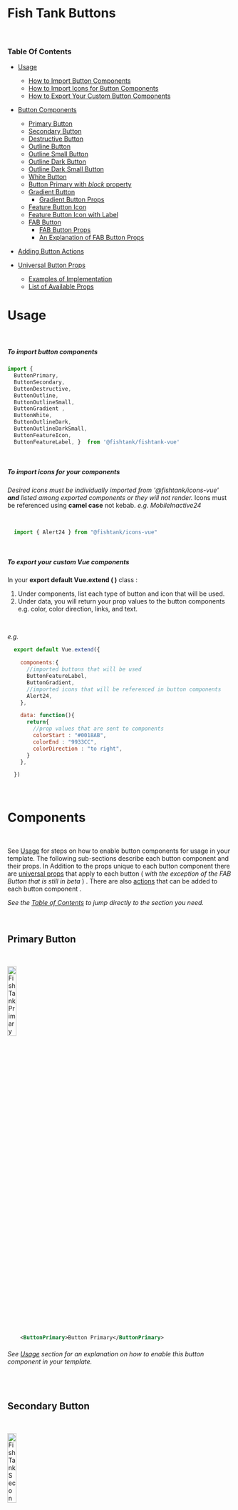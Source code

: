 # Fish Tank Buttons

&nbsp; 

### Table Of Contents

- [Usage](#usage)
  - [How to Import Button Components](#to-import-button-components)
  - [How to Import Icons for Button Components](#to-import-icons-for-your-components)
  - [How to Export Your Custom Button Components](#to-export-your-custom-vue-components)
- [Button Components](#components)
  - [Primary Button](#primary-button)
  - [Secondary Button](#secondary-button)
  - [Destructive Button](#destructive-button)
  - [Outline Button](#outline-button)
  - [Outline Small Button](#outline-small-button)
  - [Outline Dark Button](#outline-dark-button)
  - [Outline Dark Small Button](#outline-dark-small-button)
  - [White Button](#white-button)
  - [Button Primary with _block_ property](#button-primary-with-block-property)
  - [Gradient Button](#gradient-button)
    - [Gradient Button Props](#gradient-button-props)
  - [Feature Button Icon](#feature-button-icon)
  - [Feature Button Icon with Label](#feature-button-icon-with-label)
  - [FAB Button](#fab-button-beta)
    - [FAB Button Props](#fab-button-props)
    - [An Explanation of FAB Button Props](#an-explanation-of-the-fab-button-props)

- [Adding Button Actions](#adding-actions)
- [Universal Button Props](#universal-props)
  - [Examples of Implementation](#examples-of-implementation)
  - [List of Available Props](#list-of-available-props)

# Usage

&nbsp; 

##### To import button components

```js
import { 
  ButtonPrimary,
  ButtonSecondary,
  ButtonDestructive, 
  ButtonOutline,
  ButtonOutlineSmall, 
  ButtonGradient , 
  ButtonWhite,
  ButtonOutlineDark,
  ButtonOutlineDarkSmall,
  ButtonFeatureIcon,
  ButtonFeatureLabel, }  from '@fishtank/fishtank-vue'
```

&nbsp; 

##### To import icons for your components

*Desired icons must be individually imported from '@fishtank/icons-vue' **and** listed among exported components or they will not render.* Icons must be referenced using **camel case** not kebab. *e.g. MobileInactive24*  

&nbsp; 

```js
  import { Alert24 } from "@fishtank/icons-vue"
```

&nbsp; 

##### To export your custom Vue components

In your **export default Vue.extend ( )** class :
  1. Under components, list each type of button and icon that will be used.
  2. Under data, you will return your prop values to the button components
  &nbsp; e.g. color, color direction, links, and text.

&nbsp; 

*e.g.*
```js
  export default Vue.extend({

    components:{
      //imported buttons that will be used
      ButtonFeatureLabel,
      ButtonGradient,
      //imported icons that will be referenced in button components
      Alert24,
    },

    data: function(){
      return{
        //prop values that are sent to components
        colorStart : "#0018AB",
        colorEnd : "9933CC",
        colorDirection : "to right",
      }
    },

  })
```

&nbsp; 

# Components

&nbsp; 

See [Usage](#usage) for steps on how to enable button components for usage in your template. The following sub-sections describe each button component and their props. In Addition to the props unique to each button component there are [universal props](#universal-props) that apply to each button ( *with the exception of the FAB Button that is still in beta* ) . There are also [actions](#adding-actions) that can be added to each button component . 

*See the [Table of Contents](#table-of-contents) to jump directly to the section you need.*

&nbsp; 

  ## Primary Button

  &nbsp; 

  <img src="../../assets/ft-button-primary.png" width="20%" alt="Fish Tank Primary Button">

  &nbsp; 

  ```xml
      <ButtonPrimary>Button Primary</ButtonPrimary>
  ```
  ###### See [Usage](#usage) section for an explanation on how to enable this button component in your template.

  &nbsp; 

  ## Secondary Button

  &nbsp; 

  <img src="../../assets/ft-button-secondary.png" width="20%" alt="Fish Tank Secondary Button">

  &nbsp; 

  ```xml
      <ButtonSecondary>Button Secondary</ButtonSecondary>
  ```
  ###### See [Usage](#usage) section for an explanation on how to enable this button component in your template.

  &nbsp; 

  ## Destructive Button

  &nbsp; 

  <img src="../../assets/ft-button-destructive.png" width="20%" alt="Fish Tank Destructive Button">

  &nbsp; 

  ```xml
      <ButtonDestructive>Button Destructive</ButtonDestructive>
  ```
  ###### See [Usage](#usage) section for an explanation on how to enable this button component in your template.


  &nbsp; 
 
  ## Outline Button

  &nbsp; 

  <img src="../../assets/ft-button-outline.png" width="20%" alt="Fish Tank Outline Button">

  &nbsp; 

  ```xml
      <ButtonOutline>Button Outline</ButtonOutline>
  ```
  ###### See [Usage](#usage) section for an explanation on how to enable this button component in your template.


  &nbsp; 

  ## Outline Small Button

  &nbsp; 

  <img src="../../assets/ft-button-outline-small.png" width="20%" alt="Fish Tank Outline Small Button">

  &nbsp; 

  ```xml
      <ButtonOutlineSmall>Button Outline Small</ButtonOutlineSmall>
  ```
  ###### See [Usage](#usage) section for an explanation on how to enable this button component in your template.


  &nbsp; 

  ## Outline Dark Button

  ( For use on Dark Backgrounds )

  &nbsp; 

  <img src="../../assets/ft-button-outline-dark.png" width="20%" alt="Fish Tank Outline Dark Button">

  &nbsp; 

  ```xml
      <ButtonOutlineDark>Button Outline Dark</ButtonOutlineDark>
  ```
  ###### See [Usage](#usage) section for an explanation on how to enable this button component in your template.


  &nbsp; 

  ## Outline Dark Small Button

  ( For use on Dark Backgrounds )

  &nbsp; 

  <img src="../../assets/ft-button-outline-dark-small.png" width="20%" alt="Fish Tank Outline Dark Small Button">

  &nbsp; 

  ```xml
      <ButtonOutlineDarkSmall>Button Outline Dark Small</ButtonOutlineDarkSmall>
  ```
  ###### See [Usage](#usage) section for an explanation on how to enable this button component in your template.

  &nbsp; 

  ## White Button

  &nbsp; 

  <img src="../../assets/ft-button-white.png" width="20%" alt="Fish Tank White Button">

  &nbsp; 

  ```xml
      <ButtonWhite>Button White</ButtonWhite>
  ```
  ###### See [Usage](#usage) section for an explanation on how to enable this button component in your template.


  &nbsp; 

  ## Button Primary with _block_ property 

  &nbsp; 

  <img src="../../assets/ft-button-primary-block.png" width="50%" alt="Block Style Fish Tank Primary Button">

  &nbsp; 

  ```xml
    <ButtonPrimary 
      :block="true">Button Primary</ButtonPrimary>
  ```
  ###### See [Usage](#usage) section for an explanation on how to enable this button component in your template.

  &nbsp; 
  
  ## Gradient Button

  &nbsp; 

  <img src="../../assets/ft-button-gradient.png" width="20%" alt="Fish Tank Gradient Button">

  &nbsp; 

  This button takes in three *required* props **:gradientStart**, **:gradientEnd**, and **:colorDirection**. Return values into these props using a return function in **:data** within your **export default Vue.extend( )** class. See [How to Export Your Custom Button Components](#to-export-your-custom-vue-components) . 

  &nbsp; 

  ```xml
    <ButtonGradient
      :gradientStart="startingHexColorVariable"
      :gradientEnd="endingHexColorVariable"
      :colorDirection="to-right"
      >Button Gradient</ButtonGradient>
  ```

  &nbsp; 

  #### Gradient Button Props

  |Name|Type|Description|Required|Default|
  |---|---|---|---|---|
  |gradientStart|String(Hex color, or valid CSS color)|Start Color of Gradient|true|undefined|
  |gradientEnd|String(Hex color, or valid CSS color)|End Color of Gradient|true|undefined|
  |colorDirection|String("to-right" or "to-left")|Horizontal Direction of Gradient|false|undefined|
  ###### See [Usage](#usage) section for an explanation on how to enable this button component in your template.


  &nbsp; 

 ## Feature Button Icon

  &nbsp; 

  <img src="../../assets/ft-button-feature-icon.png" width="5%" alt="Fish Tank Feature Button Icon">

  &nbsp; 

  This button type utilizes both icons and slots, it will require 4 things of you:
  1. Import desired icons from **@fishtank/icons-vue**. See [How to Import Icons for Button Components](#to-import-icons-for-your-components)

  2. Declare them under **:components** in your **export default Vue.extend( )** class. See [How to Export Your Custom Button Components](#to-export-your-custom-vue-components) .
  3. Refer to icons in all cases using camel case.
    a. Do it like this. *'AnAwesomeIcon24'* **(Heroes do this)**
    b. Never do it like this, *'an_awesome_icon_24' or 'an-awesome-icon-24'. **(Only Villians do that.)**
  4. Refer to icon with self closing tags within component. *e.g. '< AnAwesomeIcon24 />'*

  &nbsp; 

  This button simply needs you to reference the desired icon using camel case and self closing brackets within the components.

  &nbsp; 

  ```xml
    <ButtonFeatureIcon> <Alert24/> </ButtonFeatureIcon>
  ```
  ###### See [Usage](#usage) section for an explanation on how to enable this button component in your template.


  &nbsp; 

  ## Feature Button Icon With Label

  &nbsp; 

  <img src="../../assets/ft-button-feature-label.png" width="22%" alt="Fish Tank Feature Button with Label">

  &nbsp; 

  This button type utilizes both icons and slots, it will require 4 things of you:
  1. Import desired icons from **@fishtank/icons-vue**. See [How to Import Icons for Button Components](#to-import-icons-for-your-components)

  2. Declare them under **:components** in your **export default Vue.extend( )** class. See [How to Export Your Custom Button Components](#to-export-your-custom-vue-components) .
  3. Refer to icons in all cases using camel case.
    a. Do it like this. *'AnAwesomeIcon24'* **(Heroes do this)**
    b. Never do it like this, *'an_awesome_icon_24' or 'an-awesome-icon-24'. **(Only Villians do that.)**
  4. Refer to icon with self closing tags within component. *e.g. '< AnAwesomeIcon24 />'*

&nbsp; 

  This button takes in two required slots that are referenced using the '< template >' tags. The first is the '< template >' that takes in the attribute slot named 'icon'. Between this template tag is where you will reference your 24x24 icon of choice, after you have imported it from '@fishtank/icons-vue'. Remember to reference your icon using self closing tags. The second '< template >' tag takes in a slot named 'label', where you enter the label text.

  &nbsp; 

  ```xml
    <ButtonFeatureLabel> 
        <template slot="icon"> <Alert24/> </template>
        <template slot="label"> Button Feature Label</template>
    </ButtonFeatureLabel>
  ```
  ###### See [Usage](#usage) section for an explanation on how to enable this button component in your template.


  &nbsp; 

  ## FAB Button *(Beta)*

  * **Important** : *This button is currently in Beta, meaning that its props and dependencies will be constantly changing. Until its official release we do not reccomend its use in production, as it will break with updates. Team Fish Tank will keep this documentation up-to-date with information about new and changed props and dependencies.*
  * **Warning** : *Icons in FAB Button may break in Beta.*
  * **Notification** : Gradient color options for FAB Button coming in next update.

  &nbsp;

  <img src="../../assets/ft-button-fab-default-state.png" width="10%" alt="Fish Tank FAB Button Default State"/>&nbsp; &nbsp; &nbsp; &nbsp; &nbsp; &nbsp; &nbsp; &nbsp; &nbsp; &nbsp; <img src="../../assets/ft-button-fab-hover-state-no-labels.png" width="11%" alt="Fish Tank FAB Button Hover State"/>&nbsp; &nbsp; <img src="../../assets/ft-button-fab-hover-state-with-labels.png" width="20%" alt="Fish Tank FAB Button Hover State with Labels"/>
  
  *Default State* &nbsp; &nbsp; &nbsp; &nbsp; &nbsp; &nbsp;  *Hover State ( **no labels** )* &nbsp; &nbsp; &nbsp; &nbsp;  *Hover State( **labels** )*
  
  &nbsp;

  ```xml
      <ButtonFAB 
        :fabOption="ObjectArray" 
        :fabColorPrimary="VarColorPrimary" 
        :fabColorSecondary="VarColorSecondary">
        !   <!--FAB String Character or Icon can be inserted here.-->
      </ButtonFAB>
  ```

  &nbsp;

  #### FAB Button Props

  |Name|Type|Description|Required|Default|
  |---|---|---|---|---|
  |fabColorPrimary | String ( Hex color, or valid css color ) | Color of FAB main button| false | #292e31 |
  |fabColorSecondary | String ( Hex color, or valid css color ) | Color of FAB option buttons| false | #777C7F |
  |fabOption | Array ( Takes in three sub-props ) | Array of FAB option buttons| false | Null|
  |fabOption.icon | String ( Character ) or Icon *( **Beta** )* | Takes in either a string character or icon| false| Null |
  |fabOption.text | String ( Descriptive Label ) | Descriptive text label for option button | fasle| Null |
  |fabOption.links | String ( URL Link ) | URL/Link for FAB option button | false | Null |

  &nbsp;

  ##### An Explanation Of The FAB Button Props

  After adding your FAB Button to your Vue file, following the steps under the [Usage](#usage) Section you will have to assign FAB props values in a **data:** return function in your **export default Vue.extend( )** class.

  The FAB Button takes in three props, the first two are strings ( Hex Colors or valid css colors ) that will determine the color of the FAB Button ( **fabColorPrimary** ) and that of it's mini FAB option buttons ( **fabColorSecondary** ) . The Third prop ( **fabOption** ) is an object array, where each object takes in three values/sub-props called icon ( **fabOption.icon** ) , text ( **fabOption.text** ) , and link ( **fabOption.link** ) . *Currently, there is no limit to how many instances of the FAB mini button that can be passed into the array. We recommend no more than four instances per FAB Button .* 

  &nbsp;

  *See the example below on returning prop values into a FAB Button Component .*

  ```js
    export default Vue.extend({

      // ...

      data: function(){
        return{

          // ...

          // Prop values for FAB Button
          VarColorPrimary : ' #EA60A7 ',
          VarColorSecondary : ' #0D9DDB ',
          ObjectArray : [
            { icon: ' 1 ', text: ' Twitter ', link: ' https://www.twitter.com/ ' },
            { icon: ' 2 ', text: ' Facebok ', link: ' https://www.facebook.com/ ' },
            { icon: ' 3 ', text: ' Instagram ', link: 'https://www.instagram.com/ ' },
          ],
        }
      }
    })

  ```
  ###### See [Usage](#usage) section for an explanation on how to enable this button component in your template.
  
# Adding actions:

Actions applicable to all button components.

```xml
<ButtonPrimary 
  @click="handleClick"
  >Button Primary</ButtonPrimary>
```
  ###### See [Usage](#usage) section for an explanation on how to enable button components in your template.


# Universal Props

*The following props apply to all buttons* .

&nbsp;

##### Examples of Implementation
```xml
<ButtonPrimary
  :disabled="falsyVariable"
  :block="truthyVariable"
  >Button Primary</ButtonPrimary>
```

 &nbsp;

 ##### List of Available Props
|Name|Type|Description|Required|Default|
|---|---|---|---|---|
|disabled|Boolean|Specify if button should be disabled|false| false|
|block|Boolean|Changes Button to full width block element|false| false|

 ###### See [Usage](#usage) section for an explanation on how to enable button components in your template.